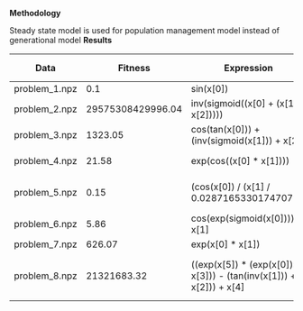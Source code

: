 **Methodology**

Steady state model is used for population management model instead of generational model
**Results**


| **Data**      | **Fitness**      | **Expression**                                                     | **Expression using Numpy**                                             | **MSE using symreg.ipynb**|
|---------------|------------------|--------------------------------------------------------------------|------------------------------------------------------------------------|---------------------------|
| problem_1.npz | 0.1              | sin(x[0])                                                          | np.sin(x[0])                                                           | 7.12594e-32               |
| problem_2.npz | 29575308429996.04| inv(sigmoid((x[0] + (x[1] + x[2]))))                               | 1 + np.exp(-(x[0] + x[1] + x[2]))                                      | 2.9617e+15                |
| problem_3.npz | 1323.05          | cos(tan(x[0])) + (inv(sigmoid(x[1])) + x[2])                       | np.cos(np.tan(x[0])) + (1 + np.exp(-x[1])) + x[2]                      | 132285                    |
| problem_4.npz | 21.58            | exp(cos((x[0] * x[1])))                                            | np.exp(np.cos(x[0] * x[1]))                                            | 2138.15                   |
| problem_5.npz | 0.15             | (cos(x[0]) / (x[1] / 0.02871653301747079))                         | np.cos(x[0]) * 0.02871653301747079 / x[1]                              | 30.98                     |
| problem_6.npz | 5.86             | cos(exp(sigmoid(x[0]))) + x[1]                                     | np.cos(np.exp(1 / (1 + np.exp(-x[0])))) + x[1]                         | 561.83                    |
| problem_7.npz | 626.07           | exp(x[0] * x[1])                                                   | np.exp(x[0] * x[1])                                                    | 62592.7                   |
| problem_8.npz | 21321683.32      | ((exp(x[5]) * (exp(x[0]) + x[3])) - (tan(inv(x[1])) + x[2])) + x[4]| ((np.exp(x[5]) * (np.exp(x[0]) + x[3])) - (np.tan(1 / x[1]) + x[2])) + x[4]| 2.13217e+09           |


